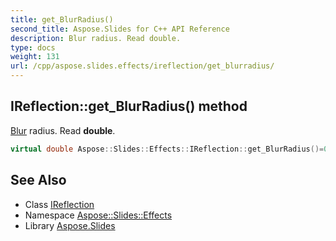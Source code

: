 ```yaml
---
title: get_BlurRadius()
second_title: Aspose.Slides for C++ API Reference
description: Blur radius. Read double.
type: docs
weight: 131
url: /cpp/aspose.slides.effects/ireflection/get_blurradius/
---
```

## IReflection::get_BlurRadius() method


[Blur](../../blur/) radius. Read **double**.

```cpp
virtual double Aspose::Slides::Effects::IReflection::get_BlurRadius()=0
```

## See Also

* Class [IReflection](./)
* Namespace [Aspose::Slides::Effects](../)
* Library [Aspose.Slides](../../)